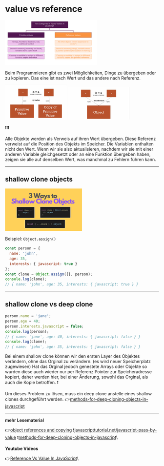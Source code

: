 # value vs reference

<img src="value-vs-reference.png" alt="value-vs-reference" width="60%">

Beim Programmieren gibt es zwei Möglichkeiten, Dinge zu übergeben oder zu kopieren. Das eine ist nach Wert und das andere nach Referenz.

<img src="value.png" alt="value" width="40%">

<img src="reference.png" alt="reference" width="40%">

:exclamation::exclamation::exclamation:

Alle Objekte werden als Verweis auf ihren Wert übergeben. Diese Referenz verweist auf die Position des Objekts im Speicher. Die Variablen enthalten nicht den Wert. Wenn wir sie also aktualisieren, nachdem wir sie mit einer anderen Variable gleichgesetzt oder an eine Funktion übergeben haben, zeigen sie alle auf denselben Wert, was manchmal zu Fehlern führen kann.

---

## shallow clone objects

<img src="shallow-clone.png" alt="shallow-clone" width="50%">

Beispiel: `Object.assign()`

```javascript
const person = {
  name: 'john',
  age: 35,
  interests: { javascript: true }
};
const clone = Object.assign({}, person);
console.log(clone);
// { name: 'john', age: 35, interests: { javascript: true } }
```
---

## shallow clone vs deep clone

```javascript
person.name = 'jane';
person.age = 40;
person.interests.javascript = false;
console.log(person);
// { name: 'jane', age: 40, interests: { javascript: false } }
console.log(clone);
// { name: 'john', age: 35, interests: { javascript: false } }
```

Bei einem shallow clone können wir den ersten Layer des Objektes verändern, ohne das Orginal zu verändern. (es wird neuer Speicherplatz zugewiesen) Hat das Orginal jedoch genestete Arrays oder Objekte so wurden diese auch wieder nur per Referenz Pointer zur Speicheradresse kopiert, daher werden hier, bei einer Änderung, sowohl das Orginal, als auch die Kopie betroffen. :exclamation:


Um dieses Problem zu lösen, muss ein deep clone anstelle eines shallow clones durchgeführt werden.
:point_right:[methods-for-deep-cloning-objects-in-javascript](https://blog.logrocket.com/methods-for-deep-cloning-objects-in-javascript/)

---

**mehr Lesematerial**


:point_right:[object references and copying](https://javascript.info/object-copy#:~:text=One%20of%20the%20fundamental%20differences,%E2%80%9Cas%20a%20whole%20value%E2%80%9D.)
:exclamation:[javascripttutorial.net/javascript-pass-by-value](https://www.javascripttutorial.net/javascript-pass-by-value/)
:exclamation:[methods-for-deep-cloning-objects-in-javascript](https://blog.logrocket.com/methods-for-deep-cloning-objects-in-javascript/)\









**Youtube Videos**

:point_right:[Reference Vs Value In JavaScript](https://www.youtube.com/watch?v=-hBJz2PPIVE)\
